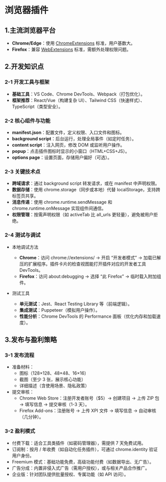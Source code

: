 # 浏览器插件

## 1.主流浏览器平台

- **Chrome/Edge**：使用 [ChromeExtensions](https://developer.chrome.google.cn/docs/extensions?hl=zh-cn) 标准，用户基数大。
- **Firefox**：兼容 [WebExtensions](https://developer.mozilla.org/zh-CN/docs/Mozilla/Add-ons/WebExtensions) 标准，需额外处理权限问题。

## 2.开发知识点

### 2-1 开发工具与框架

- **基础工具**：VS Code、Chrome DevTools、Webpack（打包优化）。
- **框架推荐**：React/Vue（构建复杂 UI）、Tailwind CSS（快速样式）、TypeScript（类型安全）。

### 2-2 核心组件与功能

- **manifest.json**：配置文件，定义权限、入口文件和图标。
- **background script**：后台运行，处理全局事件（如定时任务）。
- **content script**：注入网页，修改 DOM 或监听用户操作。
- **popup**：点击插件图标时显示的小窗口（HTML+CSS+JS）。
- **options page**：设置页面，存储用户偏好（可选）。

### 2-3 关键技术点

- **跨域请求**：通过 background script 转发请求，或在 manifest 中声明权限。
- **数据存储**：使用 chrome.storage（同步或本地）代替 localStorage，支持跨标签页共享。
- **消息传递**：使用 chrome.runtime.sendMessage 和 chrome.runtime.onMessage 实现组件间通信。
- **权限管理**：按需声明权限（如 activeTab 比 all_urls 更轻量），避免被用户拒绝。

### 2-4 测试与调试

- 本地调试方法

  - **Chrome**：访问 chrome://extensions/ → 开启 “开发者模式” → 加载已解压的扩展程序。插件卡片的检查视图能打开插件对应的开发者工具 DevTools。
  - **Firefox**：访问 about:debugging → 选择 “此 Firefox” → 临时载入附加组件。

- 测试工具
  - **单元测试**：Jest、React Testing Library 等（前端逻辑）。
  - **集成测试**：Puppeteer（模拟用户操作）。
  - **性能分析**：Chrome DevTools 的 Performance 面板（优化内存和加载速度）。

## 3.发布与盈利策略

### 3-1 发布流程

- 准备材料：
  - 图标（128×128、48×48、16×16）
  - 截图（至少 3 张，展示核心功能）
  - 详细描述（含使用场景、隐私政策）
- 提交审核：
  - Chrome Web Store：注册开发者账号（$5）→ 创建项目 → 上传 ZIP 包 → 填写信息 → 提交审核（1-3 天）。
  - Firefox Add-ons：注册账号 → 上传 XPI 文件 → 填写信息 → 自动审核（几分钟）。

### 3-2 盈利模式

- 付费下载：适合工具类插件（如密码管理器），需提供 7 天免费试用。
- 订阅制：按月 / 年收费（如自动化任务插件），可通过 chrome.identity 验证用户身份。
- Freemium 模式：基础功能免费，高级功能付费（如数据导出、无广告）。
- 广告分成：内置非侵入式广告（需用户授权），或与相关产品合作推广。
- 企业版：针对团队提供批量授权、专属功能（如 API 访问）。
